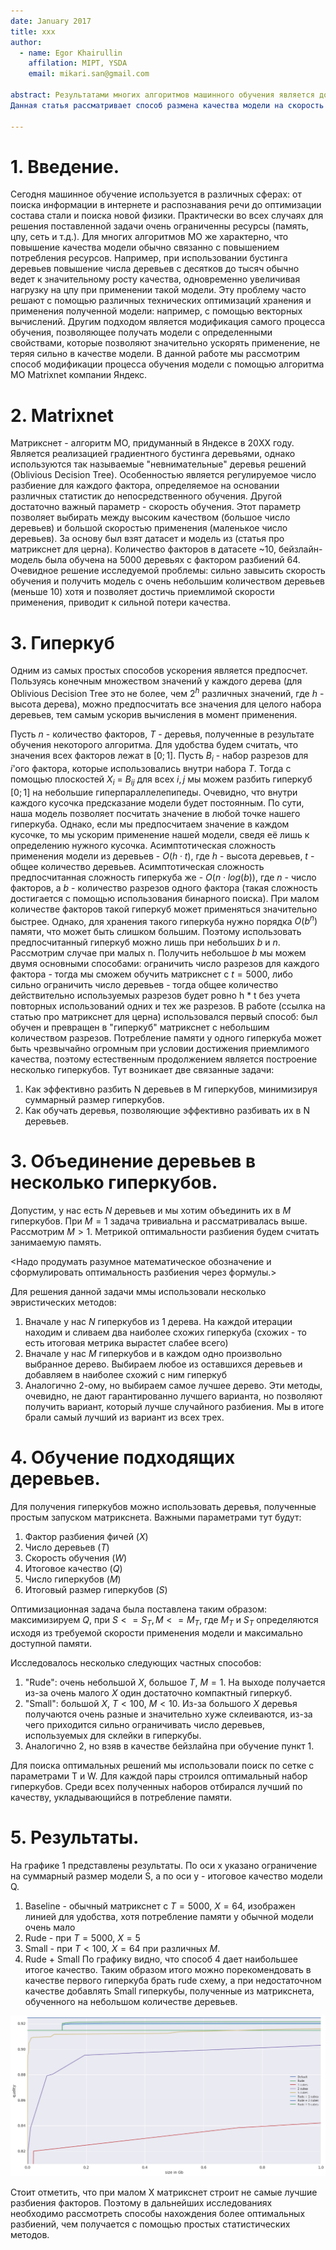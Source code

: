 ```yaml
---
date: January 2017
title: xxx
author:
  - name: Egor Khairullin
    affilation: MIPT, YSDA
    email: mikari.san@gmail.com

abstract: Результатами многих алгоритмов машинного обучения является довольно сложная и медленно применяющаяся модель. Однако такие модели хочется применять в условиях ограниченных ресурсов и пропускать через них как можно больше событий.
Данная статья рассматривает способ размена качества модели на скорость её применения для алгоритма Matrixnet, основанного на бустинге деревьями. Идея заключается в объединении двух подходв: обучение меньшего количества деревьев и объединение деревьев в огромные деревья-кубы. <...>

---
```


# 1. Введение.
Сегодня машинное обучение используется в различных сферах: от поиска информации в интернете и распознавания речи до оптимизации состава стали и поиска новой физики.
Практически во всех случаях для решения поставленной задачи очень ограниченны ресурсы (память, цпу, сеть и т.д.). Для многих алгоритмов МО же характерно, что повышение качества модели обычно связанно с повышением потребления ресурсов. Например, при использовании бустинга деревьев повышение числа деревьев с десятков до тысяч обычно ведет к значительному росту качества, одновременно увеличивая нагрузку на цпу при применении такой модели. Эту проблему часто решают с помощью различных технических оптимизаций хранения и применения полученной модели: например, с помощью векторных вычислений. Другим подходом является модификация самого процесса обучения, позволяющее получать модели с определенными свойствами, которые позволяют значительно ускорять применение, не теряя сильно в качестве модели.
В данной работе мы рассмотрим способ модификации процесса обучения модели с помощью алгоритма МО Matrixnet компании Яндекс.

# 2. Matrixnet

Матрикснет - алгоритм МО, придуманный в Яндексе в 20XX году. Является реализацией градиентного бустинга деревьями, однако используются так называемые "невнимательные" деревья решений (Oblivious Decision Tree). Особенностью является регулируемое число разбиение для каждого фактора, определяемое на основании различных статистик до непосредственного обучения.
Другой достаточно важный параметр - скорость обучения. Этот параметр позволяет выбирать между высоким качеством (большое число деревьев) и большой скоростью применения (маленькое число деревьев).
За основу был взят датасет и модель из (статья про матрикснет для церна). Количество факторов в датасете ~10, бейзлайн-модель была обучена на 5000 деревьях с фактором разбиений 64. Очевидное решение исследуемой проблемы: сильно завысить скорость обучения и получить модель с очень небольшим количеством деревьев (меньше 10) хотя и позволяет достичь приемлимой скорости применения, приводит к сильной потери качества.

# 3. Гиперкуб

Одним из самых простых способов ускорения является предпосчет. Пользуясь конечным множеством значений у каждого дерева (для Oblivious Decision Tree это не более, чем $2^h$ различных значений, где $h$ - высота дерева), можно предпосчитать все значения для целого набора деревьев, тем самым ускорив вычисления в момент применения.

Пусть $n$ - количество факторов, $T$ - деревья, полученные в результате обучения некоторого алгоритма. Для удобства будем считать, что значения всех факторов лежат в $[0;1]$.
Пусть $B_i$ - набор разрезов для $i$'ого фактора, которые использовались внутри набора $T$. Тогда с помощью плоскостей $X_i$ = $B_{ij}$ для всех $i,j$ мы можем разбить гиперкуб $[0;1]$ на небольшие гиперпараллелепипеды. Очевидно, что внутри каждого кусочка предсказание модели будет постоянным.
По сути, наша модель позволяет посчитать значение в любой точке нашего гиперкуба. Однако, если мы предпосчитаем значение в каждом кусочке, то мы ускорим применение нашей модели, сведя её лишь к определению нужного кусочка. Асимптотическая сложность применения модели из деревьев - $O(h \cdot t)$, где $h$ - высота деревьев, $t$ - общее количество деревьев. Асимптотическая сложность предпосчитанная сложность гиперкуба же - $O(n \cdot log(b))$, где $n$ - число факторов, а $b$ - количество разрезов одного фактора (такая сложность достигается с помощью использования бинарного поиска). При малом количестве факторов такой гиперкуб может применяться значительно быстрее.
Однако, для хранения такого гиперкуба нужно порядка $O(b^n)$ памяти, что может быть слишком большим. Поэтому использовать предпосчитанный гиперкуб можно лишь при небольших $b$ и $n$.
Рассмотрим случае при малых n. Получить небольшое $b$ мы можем двумя основными способами: ограничить число разрезов для каждого фактора - тогда мы сможем обучить матрикснет с $t=5000$, либо сильно ограничить число деревьев - тогда общее количество действительно используемых разрезов будет ровно h * t без учета повторных использований одних и тех же разрезов.
В работе (ссылка на статью про матрикснет для церна) использовался первый способ: был обучен и превращен в "гиперкуб" матрикснет с небольшим количеством разрезов.
Потребление памяти у одного гиперкуба может быть чрезвычайно огромным при условии достижения приемлимого качества, поэтому естественным продолжением является построение несколько гиперкубов. Тут возникает две связанные задачи:
1) Как эффективно разбить N деревьев в M гиперкубов, минимизируя суммарный размер гиперкубов.
2) Как обучать деревья, позволяющие эффективно разбивать их в N деревьев.

# 3. Объединение деревьев в несколько гиперкубов.

Допустим, у нас есть $N$ деревьев и мы хотим объединить их в $M$ гиперкубов. При $M=1$ задача тривиальна и рассматривалась выше. Рассмотрим $M > 1$. Метрикой оптимальности разбиения будем считать занимаемую память.

<Надо продумать разумное математическое обозначение и сформулировать оптимальность разбиения через формулы.>

Для решения данной задачи ммы использовали несколько эвристических методов:

  1) Вначале у нас $N$ гиперкубов из $1$ дерева. На каждой итерации находим и сливаем два наиболее схожих гиперкуба (схожих - то есть итоговая метрика вырастет слабее всего)
  2) Вначале у нас $M$ гиперкубов и в каждом одно произвольно выбранное дерево. Выбираем любое из оставшихся деревьев и добавляем в наиболее схожий с ним гиперкуб
  3) Аналогично 2-ому, но выбираем самое лучшее дерево.
Эти методы, очевидно, не дают гарантированно лучшего варианта, но позволяют получить вариант, который лучше случайного разбиения. Мы в итоге брали самый лучший из вариант из всех трех.

# 4. Обучение подходящих деревьев.

Для получения гиперкубов можно использовать деревья, полученные простым запуском матрикснета. Важными параметрами тут будут:

  1) Фактор разбиения фичей ($X$)
  2) Число деревьев ($T$)
  3) Скорость обучения ($W$)
  4) Итоговое качество ($Q$)
  5) Число гиперкубов ($M$)
  6) Итоговый размер гиперкубов ($S$)

Оптимизационная задача была поставлена таким образом: максимизируем $Q$, при $S <= S_T, M <= M_T$, где $M_T$ и $S_T$ определяются исходя из требуемой скорости применения модели и максимально доступной памяти.

Исследовалось несколько следующих частных способов:
  1) "Rude": очень небольшой $X$, большое $T$, $M = 1$. На выходе получается из-за очень малого $X$ один достаточно компактный гиперкуб.
  2) "Small": большой $X$, $T < 100$, $M < 10$. Из-за большого $X$ деревья получаются очень разные и значительно хуже склеиваются, из-за чего приходится сильно ограничивать число деревьев, используемых для склейки в гиперкубы.
  3) Аналогично 2, но взяв в качестве бейзлайна при обучение пункт 1.

Для поиска оптимальных решений мы использовали поиск по сетке с параметрами T и W. Для каждой пары строился оптимальный набор гиперкубов. Среди всех полученных наборов отбирался лучший по качеству, укладывающийся в потребление памяти.

# 5. Результаты.
На графике 1 представлены результаты. По оси x указано ограничение на суммарный размер модели S, а по оси y - итоговое качество модели Q.

  1) Baseline - обычный матрикснет с $T = 5000$, $X = 64$, изображен линией для удобства, хотя потребление памяти у обычной модели очень мало
  2) Rude - при $T = 5000$, $X = 5$
  3) Small - при $T < 100$, $X = 64$ при различных $M$.
  4) Rude + Small
По графику видно, что способ 4 дает наибольшее итогое качество. Таким образом итого можно порекомендовать в качестве первого гиперкуба брать rude схему, а при недостаточном качестве добавлять Small гиперкубы, полученные из матрикснета, обученного на небольшом количестве деревьев.

![График 1. Качество против размера](quality_vs_size.png)

Стоит отметить, что при малом X матрикснет строит не самые лучшие разбиения факторов. Поэтому в дальнейших исследованиях необходимо рассмотреть способы нахождения более оптимальных разбиений, чем получается с помощью простых статистических методов.
